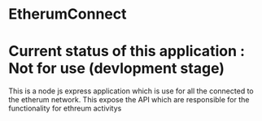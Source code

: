 # EtherumConnect

# Current status of this application : Not for use (devlopment stage)



This is a node js express application which is use for all the connected to the etherum network. This expose the API which are responsible for the functionality for ethreum activitys

